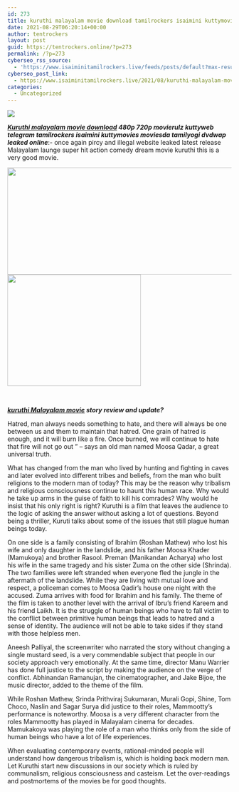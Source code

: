 ```yaml
---
id: 273
title: kuruthi malayalam movie download tamilrockers isaimini kuttymovies moviesda tamilyogi
date: 2021-08-29T06:20:14+00:00
author: tentrockers
layout: post
guid: https://tentrockers.online/?p=273
permalink: /?p=273
cyberseo_rss_source:
  - 'https://www.isaiminitamilrockers.live/feeds/posts/default?max-results=150&start-index=1'
cyberseo_post_link:
  - https://www.isaiminitamilrockers.live/2021/08/kuruthi-malayalam-movie-download.html
categories:
  - Uncategorized
---
```

<div class="media_block">
  <img src="https://1.bp.blogspot.com/-5H7_ov3mxF4/YRP7mFUfq4I/AAAAAAAABHY/L3iBjrjzLDEJ6mH0CEJQLICSPj9FE4TZACLcBGAsYHQ/s72-w510-h240-c/Kuruthi-Movie-Cast-and-Crew-Roles-Release-Date-Trailer.jpeg" class="media_thumbnail" />
</div>

<meta content="Kuruthi malayalam movie download 480p 720p movierulz kuttyweb telegram tamilrockers isaimini kuttymovies moviesda tamilyogi dvdwap leaked on..." name="twitter:description" />

  


<center>
</center>

**_[Kuruthi malayalam movie download](https://www.tamilrockerz.online/kuruthi-malayalam-movie-download-480p-720p-movierulz-kuttyweb-telegram-tamilrockers-isaimini-kuttymovies-moviesda-tamilyogi/) 480p 720p movierulz kuttyweb telegram tamilrockers isaimini kuttymovies moviesda tamilyogi dvdwap leaked online_**<span>:- once again pircy and illegal website leaked latest release Malayalam launge super hit action comedy dream movie kuruthi this is a very good movie.</span>

<div class="separator">
  <a href="https://1.bp.blogspot.com/-5H7_ov3mxF4/YRP7mFUfq4I/AAAAAAAABHY/L3iBjrjzLDEJ6mH0CEJQLICSPj9FE4TZACLcBGAsYHQ/s740/Kuruthi-Movie-Cast-and-Crew-Roles-Release-Date-Trailer.jpeg" imageanchor="1"><img loading="lazy" border="0" data-original-height="554" data-original-width="740" height="240" src="https://1.bp.blogspot.com/-5H7_ov3mxF4/YRP7mFUfq4I/AAAAAAAABHY/L3iBjrjzLDEJ6mH0CEJQLICSPj9FE4TZACLcBGAsYHQ/w510-h240/Kuruthi-Movie-Cast-and-Crew-Roles-Release-Date-Trailer.jpeg" width="510" /></a>
</div>



<div class="separator">
  <a href="https://www.tamilrockerz.online/kuruthi-malayalam-movie-download-480p-720p-movierulz-kuttyweb-telegram-tamilrockers-isaimini-kuttymovies-moviesda-tamilyogi/" imageanchor="1"><img loading="lazy" border="0" data-original-height="250" data-original-width="300" height="250" src="https://1.bp.blogspot.com/-nfbzYVobUik/YMlpOerzdgI/AAAAAAAAA3Y/aAupsOUs_WMY6Lv7R1OtZhI6OqaRh-YAwCPcBGAYYCw/s0/e854879156f0849f3d27a89db88ed039.png" width="300" /></a>
</div>

<span><br /></span>

**_[kuruthi Malayalam movie](https://techsambavangal.in/kuruthi-malayalam-movie-2021/) story review and update?_**

Hatred, man always needs something to hate, and there will always be one between us and them to maintain that hatred. One grain of hatred is enough, and it will burn like a fire. Once burned, we will continue to hate that fire will not go out ” – says an old man named Moosa Qadar, a great universal truth.

What has changed from the man who lived by hunting and fighting in caves and later evolved into different tribes and beliefs, from the man who built religions to the modern man of today? This may be the reason why tribalism and religious consciousness continue to haunt this human race. Why would he take up arms in the guise of faith to kill his comrades? Why would he insist that his only right is right? Kuruthi is a film that leaves the audience to the logic of asking the answer without asking a lot of questions. Beyond being a thriller, Kuruti talks about some of the issues that still plague human beings today.

On one side is a family consisting of Ibrahim (Roshan Mathew) who lost his wife and only daughter in the landslide, and his father Moosa Khader (Mamukoya) and brother Rasool. Preman (Manikandan Acharya) who lost his wife in the same tragedy and his sister Zuma on the other side (Shrinda). The two families were left stranded when everyone fled the jungle in the aftermath of the landslide. While they are living with mutual love and respect, a policeman comes to Moosa Qadir’s house one night with the accused. Zuma arrives with food for Ibrahim and his family. The theme of the film is taken to another level with the arrival of Ibru’s friend Kareem and his friend Laikh. It is the struggle of human beings who have to fall victim to the conflict between primitive human beings that leads to hatred and a sense of identity. The audience will not be able to take sides if they stand with those helpless men.

Aneesh Palliyal, the screenwriter who narrated the story without changing a single mustard seed, is a very commendable subject that people in our society approach very emotionally. At the same time, director Manu Warrier has done full justice to the script by making the audience on the verge of conflict. Abhinandan Ramanujan, the cinematographer, and Jake Bijoe, the music director, added to the theme of the film.

While Roshan Mathew, Srinda Prithviraj Sukumaran, Murali Gopi, Shine, Tom Choco, Naslin and Sagar Surya did justice to their roles, Mammootty’s performance is noteworthy. Moosa is a very different character from the roles Mammootty has played in Malayalam cinema for decades. Mamukakoya was playing the role of a man who thinks only from the side of human beings who have a lot of life experiences.

When evaluating contemporary events, rational-minded people will understand how dangerous tribalism is, which is holding back modern man. Let Kuruthi start new discussions in our society which is ruled by communalism, religious consciousness and casteism. Let the over-readings and postmortems of the movies be for good thoughts.

<center>
</center>